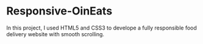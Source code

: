# Responsive-OinEats
In this project, I used HTML5 and CSS3 to develope a fully responsible food delivery website with smooth scrolling.
